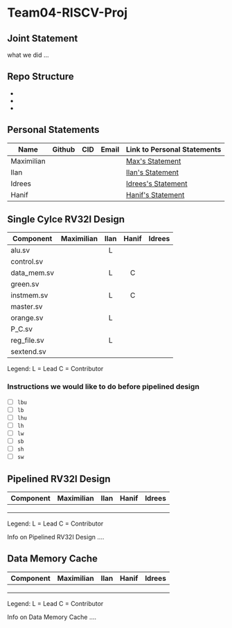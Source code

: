 # Team04-RISCV-Proj

## Joint Statement

what we did ...

## Repo Structure 
-
-
-

## Personal Statements
| Name | Github | CID | Email | Link to Personal Statements|
| -------- | -------- | -------- | -------- | -------- |
| Maximilian | | | | [Max's Statement](statements/Maximilian.md)
| Ilan | | | | [Ilan's Statement](statements/Ilan.md) 
| Idrees | | | | [Idrees's Statement](statements/Idrees.md) 
| Hanif | | | | [Hanif's Statement](statements/Hanif.md) 


## Single Cylce RV32I Design

| Component | Maximilian | Ilan | Hanif | Idrees |
| -------- | :--------: | :--------: | :--------: | :--------: |
| alu.sv | | L | |
| control.sv | | | |
| data_mem.sv | | L | C |
| green.sv | | | |
| instmem.sv | | L | C |
| master.sv | | | |
| orange.sv | | L | |
| P_C.sv | | | |
| reg_file.sv | | L | |
| sextend.sv | | | |

Legend: L = Lead C = Contributor

### Instructions we would like to do before pipelined design
- [ ] `lbu`
- [ ] `lb`
- [ ] `lhu`
- [ ] `lh`
- [ ] `lw`
- [ ] `sb`
- [ ] `sh`
- [ ] `sw`

## Pipelined RV32I Design

| Component | Maximilian | Ilan | Hanif | Idrees |
| -------- | :--------: | :--------: | :--------: | :--------: |
| | | | |
| | | | |
| | | | |

Legend: L = Lead C = Contributor


Info on Pipelined RV32I Design ....

## Data Memory Cache

| Component | Maximilian | Ilan | Hanif | Idrees |
| -------- | :--------: | :--------: | :--------: | :--------: |
| | | | |
| | | | |
| | | | |

Legend: L = Lead C = Contributor


Info on Data Memory Cache ....




